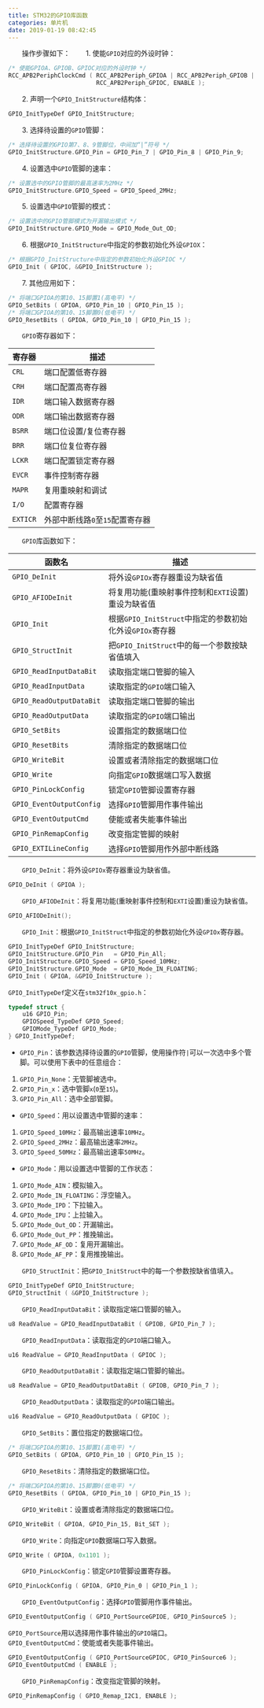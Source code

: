 ```yaml
---
title: STM32的GPIO库函数
categories: 单片机
date: 2019-01-19 08:42:45
---
```

&emsp;&emsp;操作步骤如下：<!--more-->
&emsp;&emsp;1. 使能`GPIO`对应的外设时钟：

``` cpp
/* 使能GPIOA、GPIOB、GPIOC对应的外设时钟 */
RCC_APB2PeriphClockCmd ( RCC_APB2Periph_GPIOA | RCC_APB2Periph_GPIOB | \
                         RCC_APB2Periph_GPIOC, ENABLE );
```

&emsp;&emsp;2. 声明一个`GPIO_InitStructure`结构体：

``` cpp
GPIO_InitTypeDef GPIO_InitStructure;
```

&emsp;&emsp;3. 选择待设置的`GPIO`管脚：

``` cpp
/* 选择待设置的GPIO第7、8、9管脚位，中间加“|”符号 */
GPIO_InitStructure.GPIO_Pin = GPIO_Pin_7 | GPIO_Pin_8 | GPIO_Pin_9;
```

&emsp;&emsp;4. 设置选中`GPIO`管脚的速率：

``` cpp
/* 设置选中的GPIO管脚的最高速率为2MHz */
GPIO_InitStructure.GPIO_Speed = GPIO_Speed_2MHz;
```

&emsp;&emsp;5. 设置选中`GPIO`管脚的模式：

``` cpp
/* 设置选中的GPIO管脚模式为开漏输出模式 */
GPIO_InitStructure.GPIO_Mode = GPIO_Mode_Out_OD;
```

&emsp;&emsp;6. 根据`GPIO_InitStructure`中指定的参数初始化外设`GPIOX`：

``` cpp
/* 根据GPIO_InitStructure中指定的参数初始化外设GPIOC */
GPIO_Init ( GPIOC, &GPIO_InitStructure );
```

&emsp;&emsp;7. 其他应用如下：

``` cpp
/* 将端口GPIOA的第10、15脚置1(高电平) */
GPIO_SetBits ( GPIOA, GPIO_Pin_10 | GPIO_Pin_15 );
/* 将端口GPIOA的第10、15脚置0(低电平) */
GPIO_ResetBits ( GPIOA, GPIO_Pin_10 | GPIO_Pin_15 );
```

&emsp;&emsp;`GPIO`寄存器如下：

寄存器    | 描述
---------|-----
`CRL`    | 端口配置低寄存器
`CRH`    | 端口配置高寄存器
`IDR`    | 端口输入数据寄存器
`ODR`    | 端口输出数据寄存器
`BSRR`   | 端口位设置/复位寄存器
`BRR`    | 端口位复位寄存器
`LCKR`   | 端口配置锁定寄存器
`EVCR`   | 事件控制寄存器
`MAPR`   | 复用重映射和调试
`I/O`    | 配置寄存器
`EXTICR` | 外部中断线路`0`至`15`配置寄存器

&emsp;&emsp;`GPIO`库函数如下：

函数名                    | 描述
-------------------------|-----
`GPIO_DeInit`            | 将外设`GPIOx`寄存器重设为缺省值
`GPIO_AFIODeInit`        | 将复用功能(重映射事件控制和`EXTI`设置)重设为缺省值
`GPIO_Init`              | 根据`GPIO_InitStruct`中指定的参数初始化外设`GPIOx`寄存器
`GPIO_StructInit`        | 把`GPIO_InitStruct`中的每一个参数按缺省值填入
`GPIO_ReadInputDataBit`  | 读取指定端口管脚的输入
`GPIO_ReadInputData`     | 读取指定的`GPIO`端口输入
`GPIO_ReadOutputDataBit` | 读取指定端口管脚的输出
`GPIO_ReadOutputData`    | 读取指定的`GPIO`端口输出
`GPIO_SetBits`           | 设置指定的数据端口位
`GPIO_ResetBits`         | 清除指定的数据端口位
`GPIO_WriteBit`          | 设置或者清除指定的数据端口位
`GPIO_Write`             | 向指定`GPIO`数据端口写入数据
`GPIO_PinLockConfig`     | 锁定`GPIO`管脚设置寄存器
`GPIO_EventOutputConfig` | 选择`GPIO`管脚用作事件输出
`GPIO_EventOutputCmd`    | 使能或者失能事件输出
`GPIO_PinRemapConfig`    | 改变指定管脚的映射
`GPIO_EXTILineConfig`    | 选择`GPIO`管脚用作外部中断线路

&emsp;&emsp;`GPIO_DeInit`：将外设`GPIOx`寄存器重设为缺省值。

``` cpp
GPIO_DeInit ( GPIOA );
```

&emsp;&emsp;`GPIO_AFIODeInit`：将复用功能(重映射事件控制和`EXTI`设置)重设为缺省值。

``` cpp
GPIO_AFIODeInit();
```

&emsp;&emsp;`GPIO_Init`：根据`GPIO_InitStruct`中指定的参数初始化外设`GPIOx`寄存器。

``` cpp
GPIO_InitTypeDef GPIO_InitStructure;
GPIO_InitStructure.GPIO_Pin   = GPIO_Pin_All;
GPIO_InitStructure.GPIO_Speed = GPIO_Speed_10MHz;
GPIO_InitStructure.GPIO_Mode  = GPIO_Mode_IN_FLOATING;
GPIO_Init ( GPIOA, &GPIO_InitStructure );
```

`GPIO_InitTypeDef`定义在`stm32f10x_gpio.h`：

``` cpp
typedef struct {
    u16 GPIO_Pin;
    GPIOSpeed_TypeDef GPIO_Speed;
    GPIOMode_TypeDef GPIO_Mode;
} GPIO_InitTypeDef;
```

- `GPIO_Pin`：该参数选择待设置的`GPIO`管脚，使用操作符`|`可以一次选中多个管脚。可以使用下表中的任意组合：

1. `GPIO_Pin_None`：无管脚被选中。
2. `GPIO_Pin_x`：选中管脚`x`(`0`至`15`)。
3. `GPIO_Pin_All`：选中全部管脚。

- `GPIO_Speed`：用以设置选中管脚的速率：

1. `GPIO_Speed_10MHz`：最高输出速率`10MHz`。
2. `GPIO_Speed_2MHz`：最高输出速率`2MHz`。
3. `GPIO_Speed_50MHz`：最高输出速率`50MHz`。

- `GPIO_Mode`：用以设置选中管脚的工作状态：

1. `GPIO_Mode_AIN`：模拟输入。
2. `GPIO_Mode_IN_FLOATING`：浮空输入。
3. `GPIO_Mode_IPD`：下拉输入。
4. `GPIO_Mode_IPU`：上拉输入。
5. `GPIO_Mode_Out_OD`：开漏输出。
6. `GPIO_Mode_Out_PP`：推挽输出。
7. `GPIO_Mode_AF_OD`：复用开漏输出。
8. `GPIO_Mode_AF_PP`：复用推挽输出。

&emsp;&emsp;`GPIO_StructInit`：把`GPIO_InitStruct`中的每一个参数按缺省值填入。

``` cpp
GPIO_InitTypeDef GPIO_InitStructure;
GPIO_StructInit ( &GPIO_InitStructure );
```

&emsp;&emsp;`GPIO_ReadInputDataBit`：读取指定端口管脚的输入。

``` cpp
u8 ReadValue = GPIO_ReadInputDataBit ( GPIOB, GPIO_Pin_7 );
```

&emsp;&emsp;`GPIO_ReadInputData`：读取指定的`GPIO`端口输入。

``` cpp
u16 ReadValue = GPIO_ReadInputData ( GPIOC );
```

&emsp;&emsp;`GPIO_ReadOutputDataBit`：读取指定端口管脚的输出。

``` cpp
u8 ReadValue = GPIO_ReadOutputDataBit ( GPIOB, GPIO_Pin_7 );
```

&emsp;&emsp;`GPIO_ReadOutputData`：读取指定的`GPIO`端口输出。

``` cpp
u16 ReadValue = GPIO_ReadOutputData ( GPIOC );
```

&emsp;&emsp;`GPIO_SetBits`：置位指定的数据端口位。

``` cpp
/* 将端口GPIOA的第10、15脚置1(高电平) */
GPIO_SetBits ( GPIOA, GPIO_Pin_10 | GPIO_Pin_15 );
```

&emsp;&emsp;`GPIO_ResetBits`：清除指定的数据端口位。

``` cpp
/* 将端口GPIOA的第10、15脚置0(低电平) */
GPIO_ResetBits ( GPIOA, GPIO_Pin_10 | GPIO_Pin_15 );
```

&emsp;&emsp;`GPIO_WriteBit`：设置或者清除指定的数据端口位。

``` cpp
GPIO_WriteBit ( GPIOA, GPIO_Pin_15, Bit_SET );
```

&emsp;&emsp;`GPIO_Write`：向指定`GPIO`数据端口写入数据。

``` cpp
GPIO_Write ( GPIOA, 0x1101 );
```

&emsp;&emsp;`GPIO_PinLockConfig`：锁定`GPIO`管脚设置寄存器。

``` cpp
GPIO_PinLockConfig ( GPIOA, GPIO_Pin_0 | GPIO_Pin_1 );
```

&emsp;&emsp;`GPIO_EventOutputConfig`：选择`GPIO`管脚用作事件输出。

``` cpp
GPIO_EventOutputConfig ( GPIO_PortSourceGPIOE, GPIO_PinSource5 );
```

`GPIO_PortSource`用以选择用作事件输出的`GPIO`端口。
&emsp;&emsp;`GPIO_EventOutputCmd`：使能或者失能事件输出。

``` cpp
GPIO_EventOutputConfig ( GPIO_PortSourceGPIOC, GPIO_PinSource6 );
GPIO_EventOutputCmd ( ENABLE );
```

&emsp;&emsp;`GPIO_PinRemapConfig`：改变指定管脚的映射。

``` cpp
GPIO_PinRemapConfig ( GPIO_Remap_I2C1, ENABLE );
```